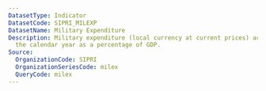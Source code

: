 ```yaml
---
DatasetType: Indicator
DatasetCode: SIPRI_MILEXP
DatasetName: Military Expenditure
Description: Military expenditure (local currency at current prices) according to
  the calendar year as a percentage of GDP.
Source:
  OrganizationCode: SIPRI
  OrganizationSeriesCode: milex
  QueryCode: milex
---
```


